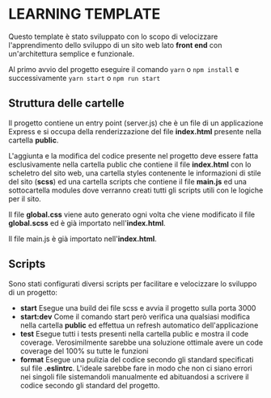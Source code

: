 # LEARNING TEMPLATE

Questo template è stato sviluppato con lo scopo di velocizzare l'apprendimento dello sviluppo di un sito web lato **front end** con un'architettura semplice e funzionale.

Al primo avvio del progetto eseguire il comando `yarn` o `npm install` e successivamente `yarn start` o `npm run start`

## Struttura delle cartelle

Il progetto contiene un entry point (server.js) che è un file di un applicazione Express e si occupa della renderizzazione del file **index.html** presente nella cartella **public**.

L'aggiunta e la modifica del codice presente nel progetto deve essere fatta esclusivamente nella cartella public che contiene il file **index.html** con lo scheletro del sito web, una cartella styles contenente le informazioni di stile del sito (**scss**) ed una cartella scripts che contiene il file **main.js** ed una sottocartella modules dove verranno creati tutti gli scripts utili con le logiche per il sito.

Il file **global.css** viene auto generato ogni volta che viene modificato il file **global.scss** ed è già importato nell'**index.html**.

Il file main.js è già importato nell'**index.html**.

## Scripts

Sono stati configurati diversi scripts per facilitare e velocizzare lo sviluppo di un progetto:

- **start** Esegue una build dei file scss e avvia il progetto sulla porta 3000
- **start:dev** Come il comando start però verifica una qualsiasi modifica nella cartella **public** ed effettua un refresh automatico dell'applicazione
- **test** Esegue tutti i tests presenti nella cartella public e mostra il code coverage. Verosimilmente sarebbe una soluzione ottimale avere un code coverage del 100% su tutte le funzioni
- **format** Esegue una pulizia del codice secondo gli standard specificati sul file **.eslintrc**. L'ideale sarebbe fare in modo che non ci siano errori nei singoli file sistemandoli manualmente ed abituandosi a scrivere il codice secondo gli standard del progetto.
